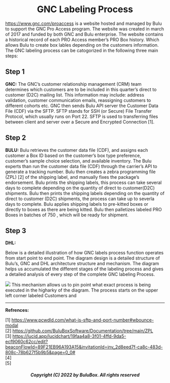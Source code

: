 <h1 align="center">GNC Labeling Process</h1>

 https://www.gnc.com/proaccess is a website hosted and managed by Bulu to support the GNC Pro Access program. The website was created in march of 2017 and funded by both GNC and Bulu enterprise. The website contains a historical record of each PRO Access member’s PRO Box history. Which allows Bulu to create box lables depending on the customers information. The GNC labeling process can be catogorized in the following  three main steps:
 
## Step 1

**GNC:** The GNC’s customer relationship management (CRM) team determines which customers are to be included in this quarter’s direct to customer (D2C) mailing list. This information may include: address validation, customer communication emails, reassigning customers to different cohorts etc. GNC then sends Bulu API server the Customer Data File (CDF) via the SFTP. SFTP stands for SSH (or Secure) File Transfer Protocol, which usually runs on Port 22. SFTP is used to transferring files between client and server over a Secure and Encrypted Connection [1].

## Step 2

**BULU:** Bulu retrieves the customer data file (CDF), and assigns each customer a Box ID based on the customer’s box type preference, customer’s sample choice selection, and available inventory. The Bulu experts than run the customer data file (CDF) through the carrier’s API to generate a tracking number. Bulu then creates a zebra programming file (ZPL) [2] of the shipping label, and manually fixes the package’s endorsement. Bulu prints the shipping labels, this process can take several days to complete depending on the quantity of direct to customer(D2C) shipments. Bulu then prints the shipping labels depending on the quantity of  direct to customer (D2C) shipments, the process can take up to severla days to complete. Bulu applies shipping labels to pre-kitted boxes or directly to boxes as there are being kitted. Bulu then palletizes labeled PRO Boxes in batches of 750 , which will be ready for shipment.

## Step 3

**DHL:**

Below is a detailed illustration of how GNC labels process function operates from start point to end point. The diagram design is a detailed structure of Bulu’s, GNC and DHL architecture structure and mechanism. The diagram helps us accumulated the  different stages of the labeling process and gives a detailed analysis of every step of the complete GNC labeling Process.

![](https://github.com/BuluBoxSoftware/Documentation/blob/main/GNC/Diagram.png)
This mechanism allows us to pin point what exact process is being executed in the higharky of the diagram. The process starts on the upper left corner labeled Customers and     

---------------------------------------------
**Refrences:**

[1] https://www.pcwdld.com/what-is-sftp-and-port-number#wbounce-modal<br>
[2] https://github.com/BuluBoxSoftware/Documentation/tree/main/ZPL<br>
[3] https://lucid.app/lucidchart/19faa4a8-3f01-4ffd-9da5-ecf9060c62cc/edit?beaconFlowId=89F21EB96A193A15&invitationId=inv_2d8eed7f-ca8c-483d-808c-78b627f5b9b5&page=0_0#<br>
[4]<br>
[5]

<h5 align="center"> Copyright (C) 2022 by BuluBox. All rights reserved</h5>
